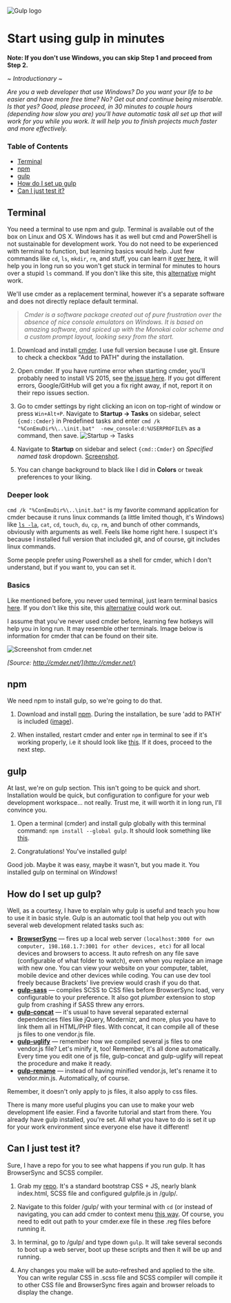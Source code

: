 ![Gulp logo](http://i.imgur.com/RptJM5Q.png)

# Start using gulp in minutes

**Note: If you don't use Windows, you can skip Step 1 and proceed from Step 2.**

*~ Introductionary ~*

*Are you a web developer that use Windows? Do you want your life to be easier and have more free time? No? Get out and continue being miserable. Is that yes? Good, please proceed, in 30 minutes to couple hours (depending how slow you are) you'll have automatic task all set up that will work for you while you work. It will help you to finish projects much faster and more effectively.*

### Table of Contents
* [Terminal](#terminal)
* [npm](#npm)
* [gulp](#gulp)
* [How do I set up gulp](#how-do-i-set-up-gulp)
* [Can I just test it?](#can-i-just-test-it)

## Terminal
You need a terminal to use npm and gulp. Terminal is available out of the box on Linux and OS X. Windows has it as well but cmd and PowerShell is not sustainable for development work. You do not need to be experienced with terminal to function, but learning basics would help. Just few commands like `cd`, `ls`, `mkdir`, `rm`, and stuff, you can learn it [over here](https://www.codecademy.com/learn/learn-the-command-line), it will help you in long run so you won't get stuck in terminal for minutes to hours over a stupid `ls` command. If you don't like this site, this [alternative](https://linuxjourney.com/lesson/less-command) might work.

We'll use cmder as a replacement terminal, however it's a separate software and does not directly replace default terminal.

> *Cmder is a software package created out of pure frustration over the absence of nice console emulators on Windows. It is based on amazing software, and spiced up with the Monokai color scheme and a custom prompt layout, looking sexy from the start.*

1. Download and install [cmder](http://cmder.net/). I use full version because I use git. Ensure to check a checkbox "Add to PATH" during the installation.

2. Open cmder. If you have runtime error when starting cmder, you'll probably need to install VS 2015, see [the issue here](https://github.com/cmderdev/cmder/issues/501). If you got different errors, Google/GitHub will get you a fix right away, if not, report it on their repo issues section.

3. Go to cmder settings by right clicking an icon on top-right of window or press `Win+Alt+P`. Navigate to **Startup -> Tasks** on sidebar, select `{cmd::Cmder}` in Predefined tasks and enter `cmd /k "%ConEmuDir%\..\init.bat"  -new_console:d:%USERPROFILE%` as a command, then save. ![Startup -> Tasks](http://i.imgur.com/3bsKj8v.png)

4. Navigate to **Startup** on sidebar and select `{cmd::Cmder}` on *Specified named task* dropdown. [Screenshot](http://i.imgur.com/UAU4bwk.png "Startup settings").

5. You can change background to black like I did in **Colors** or tweak preferences to your liking.

### Deeper look
`cmd /k "%ConEmuDir%\..\init.bat"` is my favorite command application for cmder because it runs linux commands (a little limited though, it's Windows) like [`ls -la`](http://i.imgur.com/xR25Wcq.png), `cat`, `cd`, `touch`, `du`, `cp`, `rm`, and bunch of other commands, obviously with arguments as well. Feels like home right here. I suspect it's because I installed full version that included git, and of course, git includes linux commands.

Some people prefer using Powershell as a shell for cmder, which I don't understand, but if you want to, you can set it.

### Basics

Like mentioned before, you never used terminal, just learn terminal basics [here](https://www.codecademy.com/learn/learn-the-command-line). If you don't like this site, this [alternative](https://linuxjourney.com/lesson/less-command) could work out.

I assume that you've never used cmder before, learning few hotkeys will help you in long run. It may resemble other terminals. Image below is information for cmder that can be found on their site.

![Screenshot from cmder.net](http://i.imgur.com/XXLp3tn.png)

*[Source: http://cmder.net/](http://cmder.net/)*



## npm

We need npm to install gulp, so we're going to do that.

1. Download and install [npm](https://nodejs.org/en/download/). During the installation, be sure 'add to PATH' is included ([image](http://i.imgur.com/lHiNR7p.png)). 

2. When installed, restart cmder and enter `npm` in terminal to see if it's working properly, i.e it should look like [this](http://i.imgur.com/ef2INPb.png). If it does, proceed to the next step.

## gulp
At last, we're on gulp section. This isn't going to be quick and short. Installation would be quick, but configuration to configure for your web development workspace... not really. Trust me, it will worth it in long run, I'll convince you.

1. Open a terminal (cmder) and install gulp globally with this terminal command: `npm install --global gulp`. It should look something like [this](http://i.imgur.com/nLfKlVv.png).

2. Congratulations! You've installed gulp!

Good job. Maybe it was easy, maybe it wasn't, but you made it. You installed gulp on terminal on *Windows*!

## How do I set up gulp?
Well, as a courtesy, I have to explain why gulp is useful and teach you how to use it in basic style. Gulp is an automatic tool that help you out with several web development related tasks such as: 

* **[BrowserSync](https://www.browsersync.io/)** — fires up a local web server `(localhost:3000 for own computer, 198.168.1.7:3001 for other devices, etc)` for all local devices and browsers to access. It auto refresh on any file save (configurable of what folder to watch), even when you replace an image with new one. You can view your website on your computer, tablet, mobile device and other devices while coding. You can use dev tool freely because Brackets' live preview would crash if you do that.
* **[gulp-sass](https://www.npmjs.com/package/gulp-sass)** — compiles SCSS to CSS files before BrowserSync load, very configurable to your preference. It also got *plumber* extension to stop gulp from crashing if SASS threw any errors.
* **[gulp-concat](https://github.com/contra/gulp-concat)** — it's usual to have several separated external dependencies files like jQuery, Modernizr, and more, plus you have to link them all in HTML/PHP files. With concat, it can compile all of these js files to one vendor.js file.
* **[gulp-uglify](https://github.com/terinjokes/gulp-uglify)** — remember how we compiled several js files to one vendor.js file? Let's minify it, too! Remember, it's all done automatically. Every time you edit one of js file, gulp-concat and gulp-uglify will repeat the procedure and make it ready.
* **[gulp-rename](https://www.npmjs.com/package/gulp-rename)** — instead of having minified vendor.js, let's rename it to vendor.min.js. Automatically, of course.

Remember, it doesn't only apply to js files, it also apply to css files.

There is many more useful plugins you can use to make your web development life easier. Find a favorite tutorial and start from there. You already have gulp installed, you're set. All what you have to do is set it up for your work environment since everyone else have it different!

## Can I just test it?

Sure, I have a repo for you to see what happens if you run gulp. It has BrowserSync and SCSS compiler. 

1. Grab my [repo](https://github.com/dmxt/bootstrap-scss-gulp-starter-kit/tree/master/bootstrap-scss-gulp). It's a standard bootstrap CSS + JS, nearly blank index.html, SCSS file and configured gulpfile.js in /gulp/.

2. Navigate to this folder /gulp/ with your terminal with `cd` (or instead of navigating, you can add cmder to context menu [this way](https://gist.github.com/jojobyte/66c8346ed8948b9b395f). Of course, you need to edit out path to your cmder.exe file in these .reg files before running it.

3. In terminal, go to /gulp/ and type down `gulp`. It will take several seconds to boot up a web server, boot up these scripts and then it will be up and running. 

4. Any changes you make will be auto-refreshed and applied to the site. You can write regular CSS in .scss file and SCSS compiler will compile it to other CSS file and BrowserSync fires again and browser reloads to display the change.
